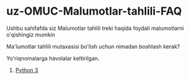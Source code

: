 # uz-OMUC-Malumotlar-tahlili-FAQ
Ushbu sahifafda siz Malumotlar tahlili treki haqida foydali malumotlarni o'qishingiz mumkin

Ma'lumotlar tahlili mutaxasisi bo'lish uchun nimadan boshlash kerak?

Yo'riqnomalarga havolalar keltirilgan.

1. <a href = "powerbi.microsoft.com/ru/" >Python 3</a> 

